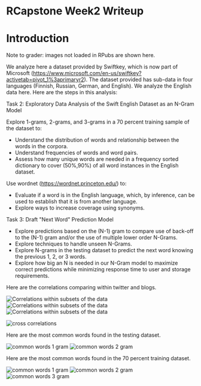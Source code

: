 # RCapstone Week2 Writeup
# Introduction

Note to grader: images not loaded in RPubs are shown here.

We analyze here a dataset provided by Swiftkey, which is now part of Microsoft (https://www.microsoft.com/en-us/swiftkey?activetab=pivot_1%3aprimaryr2). The dataset provided has sub-data in four languages (Finnish, Russian, German, and English). We analyze the English data here. Here are the steps in this analysis:

Task 2: Exploratory Data Analysis of the Swift English Dataset as an N-Gram Model

Explore 1-grams, 2-grams, and 3-grams in a 70 percent training sample of the dataset to: 

- Understand the distribution of words and relationship between the words in the corpora.
- Understand frequencies of words and word pairs.
-	Assess how many unique words are needed in a frequency sorted dictionary to cover (50%,90%) of all word instances in the English dataset.

Use wordnet (https://wordnet.princeton.edu/) to: 

- Evaluate if a word is in the English language, which, by inference, can be used to establish that it is from another language.
- Explore ways to increase coverage using synonyms.

Task 3: Draft "Next Word" Prediction Model

- Explore predictions based on the (N-1) gram to compare use of back-off to the (N-1) gram and/or the use of multiple lower order N-Grams. 
- Explore techniques to handle unseen N-Grams.
- Explore N-grams in the testing dataset to predict the next word knowing the previous 1, 2, or 3 words.
- Explore how big an N is needed in our N-Gram model to maximize correct predictions while minimizing response time to user and storage requirements.

Here are the correlations comparing within twitter and blogs.

![Correlations within subsets of the data](words-within-1.png)
![Correlations within subsets of the data](words-within-1-1.png)
![Correlations within subsets of the data](words-within-2-1.png)

![cross correlations](words-across-1.png)

Here are the most common words found in the testing dataset.

![common words 1 gram](1-gram-blogs-plot-1.png)
![common words 2 gram](2-gram-blogs-plot-1.png)

Here are the most common words found in the 70 percent training dataset.

![common words 1 gram](testing-gram-1-common-1.png)
![common words 2 gram](testing-gram-2-common-1.png)
![common words 3 gram](testing-gram-3-common-1.png)

